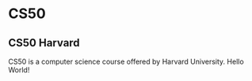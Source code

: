 # CS50 #
## CS50 Harvard ##
CS50 is a computer science course offered by Harvard University. Hello World!